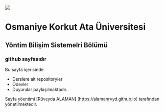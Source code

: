 ![](https://www.osmaniye.edu.tr/Resource/Images/osmaniye-korkut-ata-universitesi.png)

# Osmaniye Korkut Ata Üniversitesi
## Yöntim Bilişim Sistemelri Bölümü
### github sayfasıdır

Bu sayfa içerisinde
* Derslere ait repositoryler
* Ödevler
* Duyurular paylaşılmaktadır. 
 
 


Sayfa yöentimi [Rüveyda ALAMAN] (https://alamanrvyd.github.io) tarafından yönetilmektedir.
